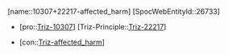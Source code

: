 ﻿---
type: TrizContradiction
aliases:
- 10307+22217-affected_harm
license: CC BY-SA 4.0
copyright: https://github.com/SpocWeb
IsDeleted: false
IsReadOnly: false
Confidential: public
tags: 
- Triz/Contradiction
---
[name::10307+22217-affected_harm]
[SpocWebEntityId::26733]
+ [pro::[Triz-10307](Triz-10307)]
[Triz-Principle::[Triz-22217](Triz-22217)]
- [con::[Triz-affected_harm](tech/Triz/Parameter/Triz-affected_harm.md)]


